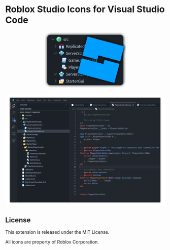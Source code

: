 # Roblox Studio Icons for Visual Studio Code

<p align="center">
    <img src="./icons/logo.png" />
</p>

![Screenshot](icons/example.png)

## License
This extension is released under the MIT License.

All icons are property of Roblox Corporation.
